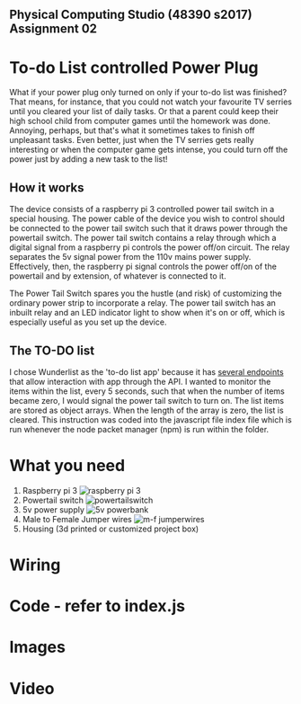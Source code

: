 ## Physical Computing Studio (48390 s2017) Assignment 02

# To-do List controlled Power Plug

What if your power plug only turned on only if your to-do list was finished? That means, for instance, that you could not watch your favourite TV serries until you cleared your list of daily tasks. Or that a parent could keep their high school child from computer games until the homework was done. Annoying, perhaps, but that's what it sometimes takes to finish off unpleasant tasks. Even better, just when the TV serries gets really interesting or when the computer game gets intense, you could turn off the power just by adding a new task to the list!

## How it works

The device consists of a raspberry pi 3 controlled power tail switch in a special housing. The power cable of the device you wish to control should be connected to the power tail switch such that it draws power through the powertail switch. The power tail switch contains a relay through which a digital signal from a raspberry pi controls the power off/on circuit. The relay separates the 5v signal power from the 110v mains power supply. Effectively, then, the raspberry pi signal controls the power off/on of the powertail and by extension, of whatever is connected to it.

The Power Tail Switch spares you the hustle (and risk) of customizing the ordinary power strip to incorporate a relay. The power tail switch has an inbuilt relay and an LED indicator light to show when it's on or off, which is especially useful as you set up the device.

## The TO-DO list
I chose Wunderlist as the 'to-do list app' because it has [several endpoints](https://developer.wunderlist.com/documentation/endpoints/task) that allow interaction with app through the API. I wanted to monitor the items within the list, every 5 seconds, such that when the number of items became zero, I would signal the power tail switch to turn on. The list items are stored as object arrays. When the length of the array is zero, the list is cleared. This instruction was coded into the javascript file index file which is run whenever the node packet manager (npm) is run within the folder.

# What you need

1. Raspberry pi 3
![raspberry pi 3](https://cloud.githubusercontent.com/assets/25465148/24256591/f3d87660-0fbe-11e7-8805-3f7cfe53826a.jpg)
2. Powertail switch
![powertailswitch](https://cloud.githubusercontent.com/assets/25465148/24255447/edc45a08-0fbb-11e7-8dc7-aea1863c57dc.jpg)
3. 5v power supply
![5v powerbank](https://cloud.githubusercontent.com/assets/25465148/24256653/19e1cf32-0fbf-11e7-98ca-00d7c08a675f.jpg)
4. Male to Female Jumper wires
![m-f jumperwires](https://cloud.githubusercontent.com/assets/25465148/24256657/1d4cb6a0-0fbf-11e7-937d-e5a945491d41.jpg)
5. Housing (3d printed or customized project box)

# Wiring

# Code - refer to index.js

# Images

# Video

